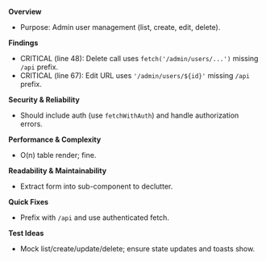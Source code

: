 **Overview**
- Purpose: Admin user management (list, create, edit, delete).

**Findings**
- CRITICAL (line 48): Delete call uses `fetch('/admin/users/...')` missing `/api` prefix.
- CRITICAL (line 67): Edit URL uses `'/admin/users/${id}'` missing `/api` prefix.

**Security & Reliability**
- Should include auth (use `fetchWithAuth`) and handle authorization errors.

**Performance & Complexity**
- O(n) table render; fine.

**Readability & Maintainability**
- Extract form into sub-component to declutter.

**Quick Fixes**
- Prefix with `/api` and use authenticated fetch.

**Test Ideas**
- Mock list/create/update/delete; ensure state updates and toasts show.

